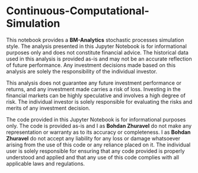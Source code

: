 # Continuous-Computational-Simulation

This notebook provides a **BM-Analytics** stochastic processes simulation style.
The analysis presented in this Jupyter Notebook is for informational purposes only and does not constitute financial advice. The historical data used in this analysis is provided as-is and may not be an accurate reflection of future performance. Any investment decisions made based on this analysis are solely the responsibility of the individual investor.

This analysis does not guarantee any future investment performance or returns, and any investment made carries a risk of loss. Investing in the financial markets can be highly speculative and involves a high degree of risk. The individual investor is solely responsible for evaluating the risks and merits of any investment decision.

The code provided in this Jupyter Notebook is for informational purposes only. The code is provided as-is and I as **Bohdan Zhuravel** do not make any representation or warranty as to its accuracy or completeness.
I as **Bohdan Zhuravel** do not accept any liability for any loss or damage whatsoever arising from the use of this code or any reliance placed on it. The individual user is solely responsible for ensuring that any code provided is properly understood and applied and that any use of this code complies with all applicable laws and regulations.
